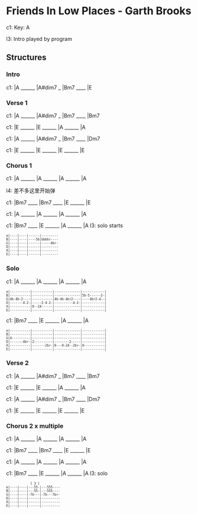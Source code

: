 
# Friends In Low Places - Garth Brooks

c1: Key: A

l3: Intro played by program

## Structures

### Intro

c1: |A ______ |A#dim7 _ |Bm7 ____ |E

### Verse 1

c1: |A ______ |A#dim7 _ |Bm7 ____ |Bm7

c1: |E ______ |E ______ |A ______ |A

c1: |A ______ |A#dim7 _ |Bm7 ____ |Dm7

c1: |E ______ |E ______ |E ______ |E

### Chorus 1

c1: |A ______ |A ______ |A ______ |A

l4: 差不多这里开始弹

c1: |Bm7 ____ |Bm7 ____ |E ______ |E

c1: |A ______ |A ______ |A ______ |A

c1: |Bm7 ____ |E ______ |A ______ |A
l3:                                solo starts

<span style="font-size:0.7em; scroll-snap-stop: always; scroll-snap-align: start;">

```
e|----|----|------|---------
B|----|----|----5b|bbbbr----
G|----|----|------|-----4br-
D|----|----|------|---------
A|----|----|------|---------
E|----|----|------|---------
```
</span>

### Solo

c1: |A ______ |A ______ |A ______ |A

<span style="font-size:0.7em; scroll-snap-stop: always; scroll-snap-align: start;">

```
e|-----------|-----------|--------------|------------|
B|-----------|-----------|--------------|5b-5------2-|
G|4b-4b-2----|-----------|4b-4b-4br2----|----4br2-4--|
D|-------4-2-|-----2-4-2-|----------4-2-|------------|
A|-----------|0--24------|--------------|------------|
E|-----------|-----------|--------------|------------|
```
</span>

c1: |Bm7 ____ |E ______ |A ______ |A

<span style="font-size:0.7em; scroll-snap-stop: always; scroll-snap-align: start;">

```
e|-----------|-----------|--------------|------------|
B|-----------|-----------|--------------|------------|
G|4----------|-----------|--------------|------------|
D|-------4br-|2----------|--------2-----|------------|
A|-----------|-------2br-|0---0-24--2br-|0-----------|
E|-----------|-----------|--------------|------------|
```
</span>

### Verse 2

c1: |A ______ |A#dim7 _ |Bm7 ____ |Bm7

c1: |E ______ |E ______ |A ______ |A

c1: |A ______ |A#dim7 _ |Bm7 ____ |Dm7

c1: |E ______ |E ______ |E ______ |E

### Chorus 2 x multiple

c1: |A ______ |A ______ |A ______ |A

c1: |Bm7 ____ |Bm7 ____ |E ______ |E

c1: |A ______ |A ______ |A ______ |A

c1: |Bm7 ____ |E ______ |A ______ |A
l3:                        solo

<span style="font-size:0.7em; scroll-snap-stop: always; scroll-snap-align: start;">

```
             [ 3 ]
e|----|----|---55-|---555----
B|----|----|---55-|---555----
G|----|----|-7b---|-7b---7br-
D|----|----|------|----------
A|----|----|------|----------
E|----|----|------|----------
```
</span>
